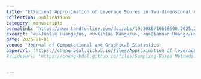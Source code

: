 ```yaml
---
title: "Efficient Approximation of Leverage Scores in Two-dimensional Autoregressive Models with Application to Image Anomaly Detection"
collection: publications
category: manuscripts
permalink: 'https://www.tandfonline.com/doi/abs/10.1080/10618600.2025.2505732'
excerpt: '<u>Junlie Huang</u>, <u>Xinlai Kang</u>, <u>Qiannan Huang</u>,<u>Mengyu Li</u>, Jingyi Zhang<sup>*</sup>, <u>Cheng Meng<sup>*</sup></u>'
date: 2025-01-01
venue: 'Journal of Computational and Graphical Statistics'
paperurl: 'https://cheng-bdal.github.io/files/Approximation of leverage.pdf'
#slidesurl: 'https://cheng-bdal.github.io/files/Sampling-Based Methods.pdf'


---
```



